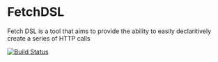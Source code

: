 # FetchDSL

Fetch DSL is a tool that aims to provide the ability to easily declaritively create a series of HTTP calls

[![Build Status](https://dev.azure.com/devslash/FetchDSL/_apis/build/status/paulthom12345.HttpDSL)](https://dev.azure.com/devslash/FetchDSL/_build/latest?definitionId=1)
